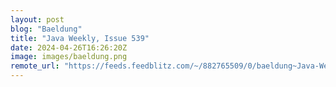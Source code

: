 ```yaml
---
layout: post
blog: "Baeldung"
title: "Java Weekly, Issue 539"
date: 2024-04-26T16:26:20Z
image: images/baeldung.png
remote_url: "https://feeds.feedblitz.com/~/882765509/0/baeldung~Java-Weekly-Issue"
---
```

